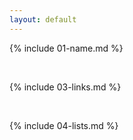 ```yaml
---
layout: default
---
```


{% include 01-name.md %}

<br>

{% include 03-links.md %}

<br>

{% include 04-lists.md %}
